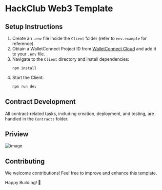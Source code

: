 # HackClub Web3 Template

## Setup Instructions

1. Create an `.env` file inside the `Client` folder (refer to `env.example` for reference).
2. Obtain a WalletConnect Project ID from [WalletConnect Cloud](https://cloud.walletconnect.com/) and add it to your `.env` file.
3. Navigate to the `Client` directory and install dependencies:
   ```sh
   npm install
   ```
4. Start the Client:
   ```sh
   npm run dev
   ```

## Contract Development

All contract-related tasks, including creation, deployment, and testing, are handled in the `Contracts` folder.

## Priview

![image](https://github.com/user-attachments/assets/ab54bb1b-7688-46e5-9d7d-1d29d1283eea)
<br>

## Contributing

We welcome contributions! Feel free to improve and enhance this template.

Happy Building! 🚀

